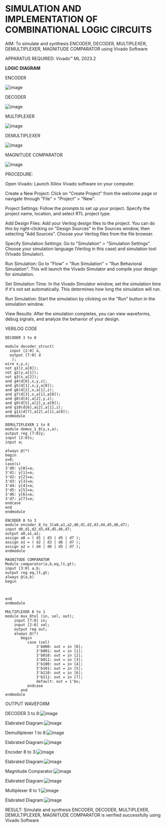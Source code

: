 # SIMULATION AND IMPLEMENTATION OF  COMBINATIONAL LOGIC CIRCUITS

AIM: 
 To simulate and synthesis ENCODER, DECODER, MULTIPLEXER, DEMULTIPLEXER, MAGNITUDE COMPARATOR using Vivado Software

APPARATUS REQUIRED: Vivado™ ML 2023.2 


**LOGIC DIAGRAM**

ENCODER

![image](https://github.com/navaneethans/VLSI-LAB-EXP-2/assets/6987778/3cd1f95e-7531-4cad-9154-fdd397ac439e)


DECODER

![image](https://github.com/navaneethans/VLSI-LAB-EXP-2/assets/6987778/45a5e6cf-bbe0-4fd5-ac84-e5ad4477483b)


MULTIPLEXER

![image](https://github.com/navaneethans/VLSI-LAB-EXP-2/assets/6987778/427f75b2-8e67-44b9-ac45-a66651787436)


DEMULTIPLEXER

![image](https://github.com/navaneethans/VLSI-LAB-EXP-2/assets/6987778/1c45a7fc-08ac-4f76-87f2-c084e7150557)


MAGNITUDE COMPARATOR

![image](https://github.com/navaneethans/VLSI-LAB-EXP-2/assets/6987778/b2fe7a05-6bf7-4dcb-8f5d-28abbf7ea8c2)


  
PROCEDURE:

Open Vivado: Launch Xilinx Vivado software on your computer.

Create a New Project: Click on "Create Project" from the welcome page or navigate through "File" > "Project" > "New".

Project Settings: Follow the prompts to set up your project. Specify the project name, location, and select RTL project type.

Add Design Files: Add your Verilog design files to the project. You can do this by right-clicking on "Design Sources" in the Sources window, then selecting "Add Sources". Choose your Verilog files from the file browser.

Specify Simulation Settings: Go to "Simulation" > "Simulation Settings". Choose your simulation language (Verilog in this case) and simulation tool (Vivado Simulator).

Run Simulation: Go to "Flow" > "Run Simulation" > "Run Behavioral Simulation". This will launch the Vivado Simulator and compile your design for simulation.

Set Simulation Time: In the Vivado Simulator window, set the simulation time if it's not set automatically. This determines how long the simulation will run.

Run Simulation: Start the simulation by clicking on the "Run" button in the simulation window.

View Results: After the simulation completes, you can view waveforms, debug signals, and analyze the behavior of your design.

VERILOG CODE
~~~
DECODER 3 to 8

module decoder_struct(  
  input [2:0] a,    
  output [7:0] d    
   );
wire x,y,z;
not g1(z,a[0]);
not g2(y,a[1]);
not g3(x,a[2]);
and g4(d[0],x,y,z);
and g5(d[1],x,y,a[0]);
and g6(d[2],x,a[1],z);
and g7(d[3],x,a[1],a[0]);
and g8(d[4],a[2],y,z);
and g9(d[5],a[2],y,a[0]);
and g10(d[6],a[2],a[1],z);
and g11(d[7],a[2],a[1],a[0]);
endmodule
~~~
~~~
DEMULTIPLEXER 1 to 8
module demux_1_8(y,s,a);
output reg [7:0]y;
input [2:0]s;
input a;

always @(*)
begin 
y=0;
case(s)
3'd0: y[0]=a;
3'd1: y[1]=a;
3'd2: y[2]=a;
3'd3: y[3]=a;
3'd4: y[4]=a;
3'd5: y[5]=a;
3'd6: y[6]=a;
3'd7: y[7]=a;
endcase
end
endmodule
~~~
~~~
ENCODER 8 to 3
module encoder_8_to_3(a0,a1,a2,d0,d1,d2,d3,d4,d5,d6,d7);
input d0,d1,d2,d3,d4,d5,d6,d7;
output a0,a1,a2;
assign a0 = ( d1 | d3 | d5 | d7 );
assign a1 = ( d2 | d3 | d6 | d7 );
assign a2 = ( d4 | d6 | d5 | d7 );
endmodule
~~~
~~~
MAGNITUDE COMPARATOR
Module comparator(a,b,eq,lt,gt);
input [3:0] a,b;
output reg eq,lt,gt;
always @(a,b)
begin
 
 
 
end 
endmodule
~~~
~~~
MULTIPLEXER 8 to 1
module mux_8tol (in, sel, out);
    input [7:0] in;
    input [2:0] sel;
    output reg out;
    always @(*)
       begin
          case (sel)
              3'b000: out = in [0];
              3'b001: out = in [1];
              3'b010: out = in [2];
              3'b011: out = in [3];
              3'b100: out = in [4];
              3'b101: out = in [5];
              3'b110: out = in [6];
              3'b111: out = in [7];
              default: out = 1'bx;
          endcase
       end
endmodule
~~~





OUTPUT WAVEFORM

DECODER 3 to 8:![image](https://github.com/Madhan0302/VLSI-LAB-EXP-2/assets/160517887/d39db28d-24ac-4ac5-bfd1-c23d718a5a81)


Elabrated Diagram:![image](https://github.com/Madhan0302/VLSI-LAB-EXP-2/assets/160517887/9e4329c4-bda4-4b7f-ae32-ff2e98b3a2c8)

Demultiplexer 1 to 8:![image](https://github.com/Madhan0302/VLSI-LAB-EXP-2/assets/160517887/b867c07b-eaad-4bcc-91b6-88bb58dd7eec)


Elabrated Diagram:![image](https://github.com/Madhan0302/VLSI-LAB-EXP-2/assets/160517887/fddc10cc-d783-4183-a5e3-d0d220ddd44a)

Encoder 8 to 3:![image](https://github.com/Madhan0302/VLSI-LAB-EXP-2/assets/160517887/4674c439-403d-4abf-95d1-ebb7312e76d0)


Elabrated Diagram:![image](https://github.com/Madhan0302/VLSI-LAB-EXP-2/assets/160517887/3f9600e6-db5a-407f-aa29-58122affa1e1)

Magnitude Comparator:![image](https://github.com/Madhan0302/VLSI-LAB-EXP-2/assets/160517887/c4f56349-1ee4-4343-adad-9c15732e367f)


Elabrated Diagram:![image](https://github.com/Madhan0302/VLSI-LAB-EXP-2/assets/160517887/8557f9c3-501d-42ff-983c-0b3d69910876)

Multiplexer 8 to 1:![image](https://github.com/Madhan0302/VLSI-LAB-EXP-2/assets/160517887/1209f3a9-0487-46ef-a102-feb124739633)


Elabrated Diagram:![image](https://github.com/Madhan0302/VLSI-LAB-EXP-2/assets/160517887/ccb6dfc9-5f5d-4693-ab9f-c8db00811d64)



RESULT:
         Simulate and synthesis ENCODER, DECODER, MULTIPLEXER, DEMULTIPLEXER, MAGNITUDE COMPARATOR is verified successfully using Vivado Software


